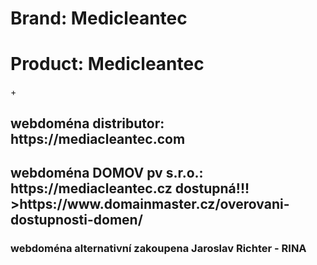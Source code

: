 <h1>Brand: Medicleantec </h1>
<h1>Product: Medicleantec </h1>+
<h2>webdoména distributor: https://mediacleantec.com</h2>
<h2>webdoména DOMOV pv s.r.o.: https://mediacleantec.cz dostupná!!! >https://www.domainmaster.cz/overovani-dostupnosti-domen/</h2>
<h3>webdoména alternativní zakoupena Jaroslav Richter - RINA </h3>